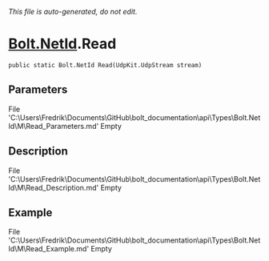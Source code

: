 *This file is auto-generated, do not edit.*

# [Bolt.NetId](Types/Bolt.NetId.md).Read
`public static Bolt.NetId Read(UdpKit.UdpStream stream)`
## Parameters
File 'C:\Users\Fredrik\Documents\GitHub\bolt_documentation\api\Types\Bolt.NetId\M\Read_Parameters.md' Empty
## Description
File 'C:\Users\Fredrik\Documents\GitHub\bolt_documentation\api\Types\Bolt.NetId\M\Read_Description.md' Empty
## Example
File 'C:\Users\Fredrik\Documents\GitHub\bolt_documentation\api\Types\Bolt.NetId\M\Read_Example.md' Empty
